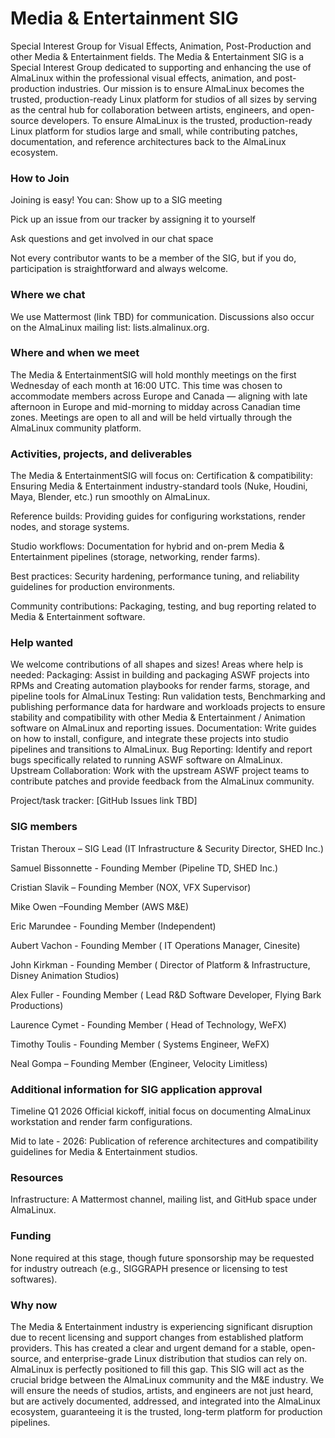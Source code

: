 # Media & Entertainment SIG

Special Interest Group for Visual Effects, Animation, Post-Production and other Media & Entertainment fields.
The Media & Entertainment SIG is a Special Interest Group dedicated to supporting and enhancing the use of AlmaLinux within the professional visual effects, animation, and post-production industries. Our mission is to ensure AlmaLinux becomes the trusted, production-ready Linux platform for studios of all sizes by serving as the central hub for collaboration between artists, engineers, and open-source developers. To ensure AlmaLinux is the trusted, production-ready Linux platform for studios large and small, while contributing patches, documentation, and reference architectures back to the AlmaLinux ecosystem.

### How to Join

Joining is easy! You can:
Show up to a SIG meeting

Pick up an issue from our tracker by assigning it to yourself

Ask questions and get involved in our chat space

Not every contributor wants to be a member of the SIG, but if you do, participation is straightforward and always welcome.

### Where we chat

We use Mattermost (link TBD) for communication. Discussions also occur on the AlmaLinux mailing list: lists.almalinux.org.

### Where and when we meet

The Media & EntertainmentSIG will hold monthly meetings on the first Wednesday of each month at 16:00 UTC.
This time was chosen to accommodate members across Europe and Canada — aligning with late afternoon in Europe and mid-morning to midday across Canadian time zones.
Meetings are open to all and will be held virtually through the AlmaLinux community platform.

### Activities, projects, and deliverables

The Media & EntertainmentSIG will focus on:
Certification & compatibility: Ensuring Media & Entertainment industry-standard tools (Nuke, Houdini, Maya, Blender, etc.) run smoothly on AlmaLinux.

Reference builds: Providing guides for configuring workstations, render nodes, and storage systems.

Studio workflows: Documentation for hybrid and on-prem Media & Entertainment pipelines (storage, networking, render farms).

Best practices: Security hardening, performance tuning, and reliability guidelines for production environments.

Community contributions: Packaging, testing, and bug reporting related to Media & Entertainment software.

### Help wanted

We welcome contributions of all shapes and sizes! Areas where help is needed:
Packaging: Assist in building and packaging ASWF projects into RPMs and Creating automation playbooks for render farms, storage, and pipeline tools for AlmaLinux
Testing: Run validation tests, Benchmarking and publishing performance data for hardware and workloads projects to ensure stability and compatibility with other Media & Entertainment / Animation software on AlmaLinux and reporting issues.
Documentation: Write guides on how to install, configure, and integrate these projects into studio pipelines and transitions to AlmaLinux.
Bug Reporting: Identify and report bugs specifically related to running ASWF software on AlmaLinux.
Upstream Collaboration: Work with the upstream ASWF project teams to contribute patches and provide feedback from the AlmaLinux community.

Project/task tracker: [GitHub Issues link TBD]

### SIG members

Tristan Theroux – SIG Lead (IT Infrastructure & Security Director, SHED Inc.)

Samuel Bissonnette - Founding Member (Pipeline TD, SHED Inc.)

Cristian Slavik – Founding Member (NOX, VFX Supervisor)

Mike Owen –Founding Member (AWS M&E)

Eric Marundee - Founding Member (Independent)

Aubert Vachon - Founding Member ( IT Operations Manager, Cinesite)

John Kirkman - Founding Member ( Director of Platform & Infrastructure, Disney Animation Studios)

Alex Fuller - Founding Member ( Lead R&D Software Developer, Flying Bark Productions)

Laurence Cymet - Founding Member ( Head of Technology, WeFX)

Timothy Toulis - Founding Member ( Systems Engineer, WeFX)

Neal Gompa – Founding Member (Engineer, Velocity Limitless)

### Additional information for SIG application approval

Timeline
Q1 2026 Official kickoff, initial focus on documenting AlmaLinux workstation and render farm configurations.

Mid to late - 2026: Publication of reference architectures and compatibility guidelines for Media & Entertainment studios.

### Resources

Infrastructure: A Mattermost channel, mailing list, and GitHub space under AlmaLinux.

### Funding

None required at this stage, though future sponsorship may be requested for industry outreach (e.g., SIGGRAPH presence or licensing to test softwares).

### Why now

The Media & Entertainment industry is experiencing significant disruption due to recent licensing and support changes from established platform providers. This has created a clear and urgent demand for a stable, open-source, and enterprise-grade Linux distribution that studios can rely on. AlmaLinux is perfectly positioned to fill this gap.
This SIG will act as the crucial bridge between the AlmaLinux community and the M&E industry. We will ensure the needs of studios, artists, and engineers are not just heard, but are actively documented, addressed, and integrated into the AlmaLinux ecosystem, guaranteeing it is the trusted, long-term platform for production pipelines.

